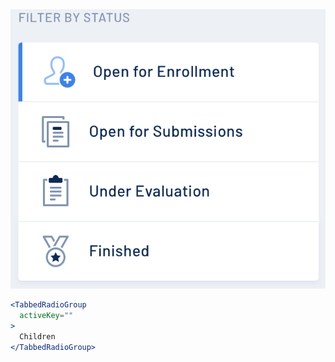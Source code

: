<div class="examples">
  <div class="example">
    <a href="public/images/components/TabbedRadioGroup/1.png">
      <img src="public/images/components/TabbedRadioGroup/1.png" alt="TabbedRadioGroup 1" />
    </a>
  </div>
</div>

```jsx
<TabbedRadioGroup
  activeKey=""
>
  Children
</TabbedRadioGroup>
```
